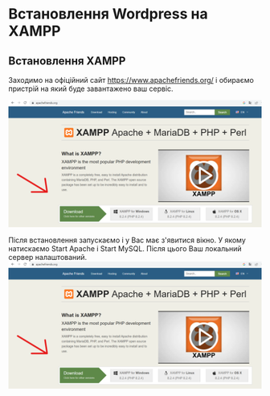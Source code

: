 <!-- Заголовок -->
# Встановлення Wordpress на XAMPP

## Встановлення XAMPP

 Заходимо на офіційний сайт https://www.apachefriends.org/ і обираємо пристрій на який буде завантажено ваш сервіс. 

![](https://github.com/ssonyau/-Wordpress-XAMPP/blob/main/Screenshot%202023-04-13%20184853.png)

Після встановлення запускаємо і у Вас має з'явитися вікно. У якому натискаємо Start Apache і Start MySQL. Після цього Ваш локальний сервер налаштований.
![](https://github.com/ssonyau/-Wordpress-XAMPP/blob/main/Screenshot%202023-04-13%20184853.png)

